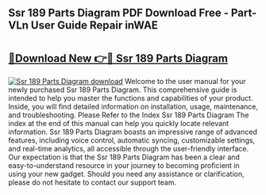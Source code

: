 ## Ssr 189 Parts Diagram PDF Download Free - Part-VLn User Guide Repair inWAE

# <h2><a href="http://dfsol71.blite.top/?on=Ssr+189+Parts+Diagram">🔗Download New 👉🔴 Ssr 189 Parts Diagram</a></h2>

[![Ssr 189 Parts Diagram download](https://i.imgur.com/lujVjoI.png)](http://dfsol71.blite.top/?on=Ssr+189+Parts+Diagram)
Welcome to the user manual for your newly purchased Ssr 189 Parts Diagram. This comprehensive guide is intended to help you master the functions and capabilities of your product. Inside, you will find detailed information on installation, usage, maintenance, and troubleshooting. Please Refer to the Index Ssr 189 Parts Diagram The index at the end of this manual can help you quickly locate relevant information. Ssr 189 Parts Diagram boasts an impressive range of advanced features, including voice control, automatic syncing, customizable settings, and real-time analytics, all accessible through the user-friendly interface. Our expectation is that the Ssr 189 Parts Diagram has been a clear and easy-to-understand resource in your journey to becoming proficient in using your new gadget. Should you need any assistance or clarification, please do not hesitate to contact our support team.
